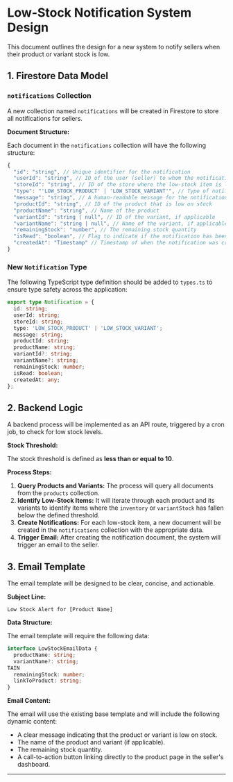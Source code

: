 # Low-Stock Notification System Design

This document outlines the design for a new system to notify sellers when their product or variant stock is low.

## 1. Firestore Data Model

### `notifications` Collection

A new collection named `notifications` will be created in Firestore to store all notifications for sellers.

**Document Structure:**

Each document in the `notifications` collection will have the following structure:

```typescript
{
  "id": "string", // Unique identifier for the notification
  "userId": "string", // ID of the user (seller) to whom the notification belongs
  "storeId": "string", // ID of the store where the low-stock item is located
  "type": "'LOW_STOCK_PRODUCT' | 'LOW_STOCK_VARIANT'", // Type of notification
  "message": "string", // A human-readable message for the notification
  "productId": "string", // ID of the product that is low on stock
  "productName": "string", // Name of the product
  "variantId": "string | null", // ID of the variant, if applicable
  "variantName": "string | null", // Name of the variant, if applicable
  "remainingStock": "number", // The remaining stock quantity
  "isRead": "boolean", // Flag to indicate if the notification has been read
  "createdAt": "Timestamp" // Timestamp of when the notification was created
}
```

### New `Notification` Type

The following TypeScript type definition should be added to `types.ts` to ensure type safety across the application:

```typescript
export type Notification = {
  id: string;
  userId: string;
  storeId: string;
  type: 'LOW_STOCK_PRODUCT' | 'LOW_STOCK_VARIANT';
  message: string;
  productId: string;
  productName: string;
  variantId?: string;
  variantName?: string;
  remainingStock: number;
  isRead: boolean;
  createdAt: any;
};
```

## 2. Backend Logic

A backend process will be implemented as an API route, triggered by a cron job, to check for low stock levels.

**Stock Threshold:**

The stock threshold is defined as **less than or equal to 10**.

**Process Steps:**

1.  **Query Products and Variants:** The process will query all documents from the `products` collection.
2.  **Identify Low-Stock Items:** It will iterate through each product and its variants to identify items where the `inventory` or `variantStock` has fallen below the defined threshold.
3.  **Create Notifications:** For each low-stock item, a new document will be created in the `notifications` collection with the appropriate data.
4.  **Trigger Email:** After creating the notification document, the system will trigger an email to the seller.

## 3. Email Template

The email template will be designed to be clear, concise, and actionable.

**Subject Line:**

`Low Stock Alert for [Product Name]`

**Data Structure:**

The email template will require the following data:

```typescript
interface LowStockEmailData {
  productName: string;
  variantName?: string;
TAIN
  remainingStock: number;
  linkToProduct: string;
}
```

**Email Content:**

The email will use the existing base template and will include the following dynamic content:

-   A clear message indicating that the product or variant is low on stock.
-   The name of the product and variant (if applicable).
-   The remaining stock quantity.
-   A call-to-action button linking directly to the product page in the seller's dashboard.

---